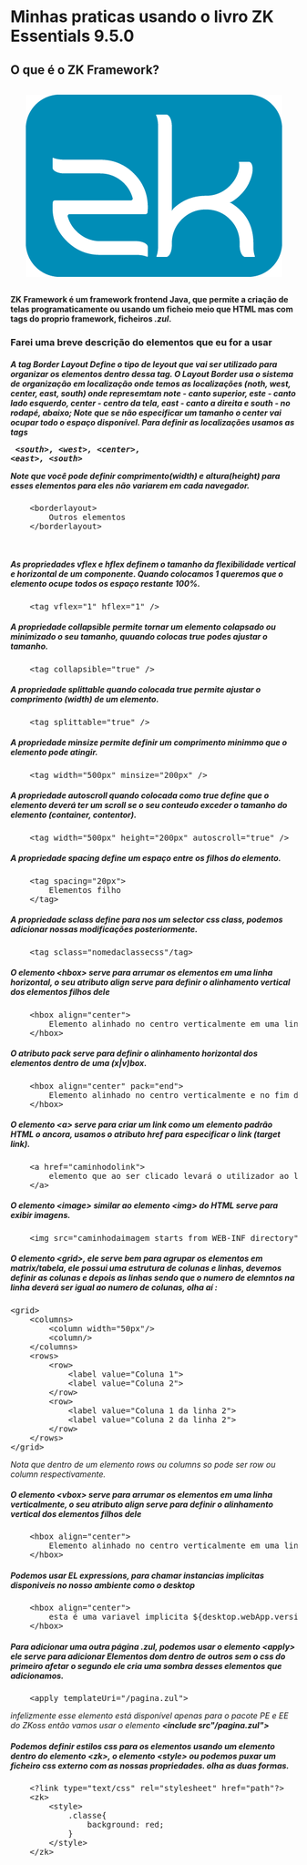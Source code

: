 # Minhas praticas usando o livro ZK Essentials 9.5.0

## O que é o ZK Framework?

<div style="text-align: center; display: flex; justify-content: center">

![alt text](./logo.png?raw=true)

</div>

**ZK Framework é um framework frontend  Java, que permite a criação de telas programaticamente ou usando um ficheio meio que HTML mas com tags do proprio framework, ficheiros *.zul*.**

### Farei uma breve descrição do elementos que eu for a usar

##### A tag Border Layout Define o tipo de leyout que vai ser utilizado para organizar os elementos dentro dessa tag. O Layout Border usa o sistema de organização em localização onde temos as localizações (noth, west, center, east, south) onde represemtam note - canto superior, este - canto lado esquerdo, center - centro da tela, east - canto a direita e south - no rodapé, abaixo; Note que se não especificar um tamanho o center vai ocupar todo o espaço disponível. Para definir as localizações usamos as tags <pre>  &#60;south>, &#60;west>, &#60;center>, &#60;east>, &#60;south></pre>Note que você pode definir comprimento(width) e altura(height) para esses elementos para eles não variarem em cada navegador.

<pre>
   	&#60;borderlayout&#62;
   	    Outros elementos
   	&#60;/borderlayout&#62;
</pre>
<br>

##### As propriedades vflex e hflex definem o tamanho da flexibilidade vertical e horizontal de um componente. Quando colocamos 1 queremos que o elemento ocupe todos os espaço restante 100%.
<pre>
   	&#60;tag vflex="1" hflex="1" /&#62;
</pre>

##### A propriedade collapsible permite tornar um elemento colapsado ou minimizado o seu tamanho, quuando colocas true podes ajustar o tamanho.
<pre>
   	&#60;tag collapsible="true" /&#62;
</pre>

##### A propriedade splittable quando colocada true permite ajustar o comprimento (width) de um elemento.
<pre>
   	&#60;tag splittable="true" /&#62;
</pre>

##### A propriedade minsize permite definir um comprimento minimmo que o elemento pode atingir.
<pre>
   	&#60;tag width="500px" minsize="200px" /&#62;
</pre>

##### A propriedade autoscroll quando colocada como true define que o elemento deverá ter um scroll se o seu conteudo exceder o tamanho do elemento (container, contentor).
<pre>
   	&#60;tag width="500px" height="200px" autoscroll="true" /&#62;
</pre>

##### A propriedade spacing define um espaço entre os filhos do elemento.
<pre>
   	&#60;tag spacing="20px"&#62;
   	    Elementos filho
   	&#60;/tag&#62;
</pre>

##### A propriedade sclass define para nos um selector css class, podemos adicionar nossas modificações posteriormente.
<pre>
   	&#60;tag sclass="nomedaclassecss"/tag&#62;
</pre>

##### O elemento &#60;hbox> serve para arrumar os elementos em uma linha horizontal, o seu atributo *align* serve para definir o alinhamento vertical dos elementos filhos dele
<pre>
   	&#60;hbox align="center"&#62;
   	    Elemento alinhado no centro verticalmente em uma linha hbox.
   	&#60;/hbox&#62;
</pre>

##### O atributo pack serve para definir o alinhamento horizontal dos elementos dentro de uma (x|v)box.
<pre>
   	&#60;hbox align="center" pack="end"&#62;
   	    Elemento alinhado no centro verticalmente e no fim da box, no cando direito.
   	&#60;/hbox&#62;
</pre>

##### O elemento &#60;a> serve para criar um link como um elemento padrão HTML o ancora, usamos o atributo href para especificar o link (target link).
<pre>
   	&#60;a href="caminhodolink"&#62;
   	    elemento que ao ser clicado levará o utilizador ao link.
   	&#60;/a&#62;
</pre>

##### O elemento &#60;image> similar ao elemento &#60;img> do HTML serve para exibir imagens.
<pre>
   	&#60;img src="caminhodaimagem_starts_from_WEB-INF_directory"&#62;
</pre>

##### O elemento &#60;grid>, ele serve bem para agrupar os elementos em matrix/tabela, ele possui uma estrutura de colunas e linhas, devemos definir as colunas e depois as linhas sendo que o numero de elemntos na linha deverá ser igual ao numero de colunas, olha aí : 
<pre>
&#60;grid&#62;
    &#60;columns&#62;
        &#60;column width="50px"/&#62; 	    
        &#60;column/&#62; 	    
    &#60;/columns&#62;
    &#60;rows&#62;
        &#60;row&#62;
            &#60;label value="Coluna 1"&#62;
            &#60;label value="Coluna 2"&#62;
        &#60;/row&#62;
        &#60;row&#62;
            &#60;label value="Coluna 1 da linha 2"&#62;
            &#60;label value="Coluna 2 da linha 2"&#62;
        &#60;/row&#62;
    &#60;/rows&#62;         	
&#60;/grid&#62;
</pre>
*Nota que dentro de um elemento rows ou columns so pode ser row ou column respectivamente.*


##### O elemento &#60;vbox> serve para arrumar os elementos em uma linha verticalmente, o seu atributo *align* serve para definir o alinhamento vertical dos elementos filhos dele
<pre>
   	&#60;hbox align="center"&#62;
   	    Elemento alinhado no centro verticalmente em uma linha hbox.
   	&#60;/hbox&#62;
</pre>

##### Podemos usar EL expressions, para chamar instancias implicitas disponiveis no nosso ambiente como o desktop
<pre>
   	&#60;hbox align="center"&#62;
   	    esta é uma variavel implicita ${desktop.webApp.version}
   	&#60;/hbox&#62;
</pre>

##### Para adicionar uma outra página .zul, podemos usar o elemento &#60;apply> ele serve para adicionar Elementos dom dentro de outros sem o css do primeiro afetar o segundo ele cria uma sombra desses elementos que adicionamos.
<pre>
   	&#60;apply templateUri="/pagina.zul"&#62;
</pre>
*infelizmente esse elemento está disponível apenas para o pacote PE e EE do ZKoss então vamos usar o elemento **&#60;include src"/pagina.zul">***

##### Podemos definir estilos css para os elementos usando um elemento dentro do elemento &#60;zk>, o elemento &#60;style> ou podemos puxar um ficheiro css externo com as nossas propriedades. olha as duas formas.
<pre>
    &#60;?link type="text/css" rel="stylesheet" href="path"?>
    &#60;zk&#62;
        &#60;style&#62; 
            .classe{
                background: red;
            }   
        &#60;/style&#62;
    &#60;/zk&#62; 
</pre>








